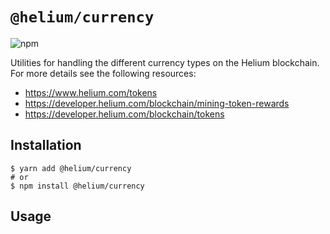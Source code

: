 # `@helium/currency`
![npm](https://img.shields.io/npm/v/@helium/http)

Utilities for handling the different currency types on the Helium blockchain. For more details see the following resources:

- https://www.helium.com/tokens
- https://developer.helium.com/blockchain/mining-token-rewards
- https://developer.helium.com/blockchain/tokens

## Installation

```shell
$ yarn add @helium/currency
# or
$ npm install @helium/currency
```

## Usage

